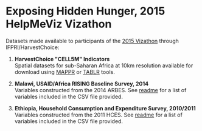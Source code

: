 # Exposing Hidden Hunger, 2015 HelpMeViz Vizathon

Datasets made available to participants of the [2015 Vizathon](http://helpmeviz.com/2015/05/07/vizathon-with-bread-for-the-world-institute/) through IFPRI/HarvestChoice:

1. **HarvestChoice "CELL5M" Indicators**  
   Spatial datasets for sub-Saharan Africa at 10km resolution available for download using [MAPPR](http://apps.harvestchoice.org/mappr) or [TABLR](http://apps.harvestchoice.org/tablr) tools.

2. **Malawi, USAID/Africa RISING Baseline Survey, 2014**  
   Variables constructed from the 2014 ARBES. See [readme](./Malawi/) for a list of variables included in the CSV file provided.

3. **Ethiopia, Household Consumption and Expenditure Survey, 2010/2011**  
   Variables constructed from the 2011 HCES. See [readme](./Ethiopia/) for a list of variables included in the CSV file provided.
